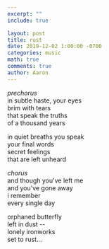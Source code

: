 ```yaml
---
excerpt: ""
include: true

layout: post
title: rust 
date: 2019-12-02 1:00:00 -0700
categories: music
math: true
comments: true
author: Aaron
---
```



*prechorus*  
in subtle haste, your eyes  
brim with tears  
that speak the truths  
of a thousand years  

in quiet breaths you speak  
your final words  
secret feelings  
that are left unheard  

*chorus*  
and though you've left me  
and you've gone away  
i remember  
every single day  

orphaned butterfly  
left in dust --  
lonely ironworks  
set to rust...  
